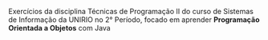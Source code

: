 Exercícios da disciplina Técnicas de Programação II do curso de Sistemas de Informação da UNIRIO no 2° Período, focado em aprender **Programação Orientada a Objetos** com Java 

